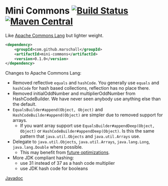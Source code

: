 Mini Commons [![Build Status](https://travis-ci.org/marschall/mini-commons.svg?branch=master)](https://travis-ci.org/marschall/mini-commons) [![Maven Central](https://maven-badges.herokuapp.com/maven-central/com.github.marschall/mini-commons/badge.svg)](https://maven-badges.herokuapp.com/maven-central/com.github.marschall/mini-commons)
============

Like [Apache Commons Lang](https://commons.apache.org/proper/commons-lang/) but lighter weight.

```xml
<dependency>
    <groupId>com.github.marschall</groupId>
    <artifactId>mini-commons</artifactId>
    <version>0.1.0</version>
</dependency>
```

Changes to Apache Commons Lang:

 * Removed reflective `equals` and `hashCode`. You generally use `equals` and `hashCode` for hash based collections, reflection has no place there.
 * Removed initialOddNumber and multiplierOddNumber from HashCodeBuilder. We have never seen anybody use anything else than the default.
 * `EqualsBuilder#append(Object, Object)` and `HashCodeBuilder#append(Object)` are simpler due to removed support for arrays.
   * If you want array support use `EqualsBuilder#appendDeep(Object, Object)` or `HashCodeBuilder#appendDeep(Object)`. Is this the same pattern that `java.util.Objects` and `java.util.Arrays` use.
 * Delegate to `java.util.Objects`, `java.util.Arrays`, `java.lang.Long`, `java.lang.Double` where possible.
   * This may benefit from [future optimizations](http://openjdk.java.net/jeps/8044082).
 * More JDK compliant hashing:
   * use 31 instead of 37 as a hash code multiplier
   * use JDK hash code for booleans

[Javadoc](http://www.javadoc.io/doc/com.github.marschall/mini-commons/)

